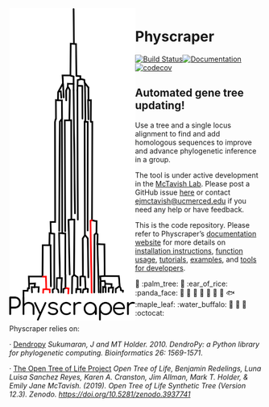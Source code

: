 
<!-- README.md is generated from README.Rmd; please edit the .Rmd file and then from R do rmarkdown::render("README.Rmd")-->

<img align="left" width="250" src="https://raw.githubusercontent.com/McTavishLab/physcraper/main/docs/physcraper.svg">

# Physcraper

[![Build
Status](https://travis-ci.org/McTavishLab/physcraper.svg?branch=main)](https://travis-ci.org/McTavishLab/physcraper)[![Documentation](https://readthedocs.org/projects/physcraper/badge/?version=latest&style=flat)](https://physcraper.readthedocs.io/en/latest/)[![codecov](https://codecov.io/gh/McTavishLab/physcraper/branch/main/graph/badge.svg)](https://codecov.io/gh/McTavishLab/physcraper)

<p>

</p>

<p>

</p>

## Automated gene tree updating\!

Use a tree and a single locus alignment to find and add homologous
sequences to improve and advance phylogenetic inference in a group.

The tool is under active development in the [McTavish
Lab](https://mctavishlab.github.io/). Please post a GitHub issue
[here](https://github.com/McTavishLab/physcraper/issues) or contact
<ejmctavish@ucmerced.edu> if you need any help or have feedback.

This is the code repository. Please refer to Physcraper’s [documentation
website](https://physcraper.readthedocs.io/en/latest/) for more details
on [installation
instructions](https://physcraper.readthedocs.io/en/latest/install.html),
[function
usage](https://physcraper.readthedocs.io/en/latest/apidocs.html),
[tutorials](https://physcraper.readthedocs.io/en/latest/physcraper_run.html),
[examples](https://physcraper.readthedocs.io/en/latest/data_exploration.html),
and [tools for
developers](https://physcraper.readthedocs.io/en/latest/CONTRIBUTING.html).

:hamster: :palm\_tree: :frog: :ear\_of\_rice: :panda\_face: :tulip:
:octopus: :blossom: :whale: :mushroom: :ant: :cactus: :fish:
:maple\_leaf: :water\_buffalo: 🦠 :shell: :bug: :octocat:

Physcraper relies on:

· [Dendropy](https://dendropy.org/primer/index.html) *Sukumaran, J and
MT Holder. 2010. DendroPy: a Python library for phylogenetic computing.
Bioinformatics 26: 1569-1571*.

· [The Open Tree of Life
Project](https://tree.opentreeoflife.org/opentree/argus/opentree12.3@ott93302)
*Open Tree of Life, Benjamin Redelings, Luna Luisa Sanchez Reyes, Karen
A. Cranston, Jim Allman, Mark T. Holder, & Emily Jane McTavish. (2019).
Open Tree of Life Synthetic Tree (Version 12.3). Zenodo.
<https://doi.org/10.5281/zenodo.3937741>*
